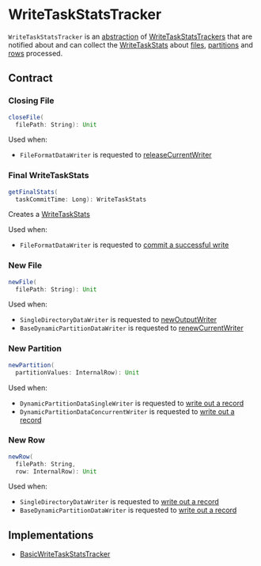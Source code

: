 # WriteTaskStatsTracker

`WriteTaskStatsTracker` is an [abstraction](#contract) of [WriteTaskStatsTrackers](#implementations) that are notified about and can collect the [WriteTaskStats](#getFinalStats) about [files](#newFile), [partitions](#newPartition) and [rows](#newRow) processed.

## Contract

### <span id="closeFile"> Closing File

```scala
closeFile(
  filePath: String): Unit
```

Used when:

* `FileFormatDataWriter` is requested to [releaseCurrentWriter](FileFormatDataWriter.md#releaseCurrentWriter)

### <span id="getFinalStats"> Final WriteTaskStats

```scala
getFinalStats(
  taskCommitTime: Long): WriteTaskStats
```

Creates a [WriteTaskStats](WriteTaskStats.md)

Used when:

* `FileFormatDataWriter` is requested to [commit a successful write](FileFormatDataWriter.md#commit)

### <span id="newFile"> New File

```scala
newFile(
  filePath: String): Unit
```

Used when:

* `SingleDirectoryDataWriter` is requested to [newOutputWriter](SingleDirectoryDataWriter.md#newOutputWriter)
* `BaseDynamicPartitionDataWriter` is requested to [renewCurrentWriter](BaseDynamicPartitionDataWriter.md#renewCurrentWriter)

### <span id="newPartition"> New Partition

```scala
newPartition(
  partitionValues: InternalRow): Unit
```

Used when:

* `DynamicPartitionDataSingleWriter` is requested to [write out a record](DynamicPartitionDataSingleWriter.md#write)
* `DynamicPartitionDataConcurrentWriter` is requested to [write out a record](DynamicPartitionDataConcurrentWriter.md#write)

### <span id="newRow"> New Row

```scala
newRow(
  filePath: String,
  row: InternalRow): Unit
```

Used when:

* `SingleDirectoryDataWriter` is requested to [write out a record](SingleDirectoryDataWriter.md#write)
* `BaseDynamicPartitionDataWriter` is requested to [write out a record](BaseDynamicPartitionDataWriter.md#writeRecord)

## Implementations

* [BasicWriteTaskStatsTracker](BasicWriteTaskStatsTracker.md)
